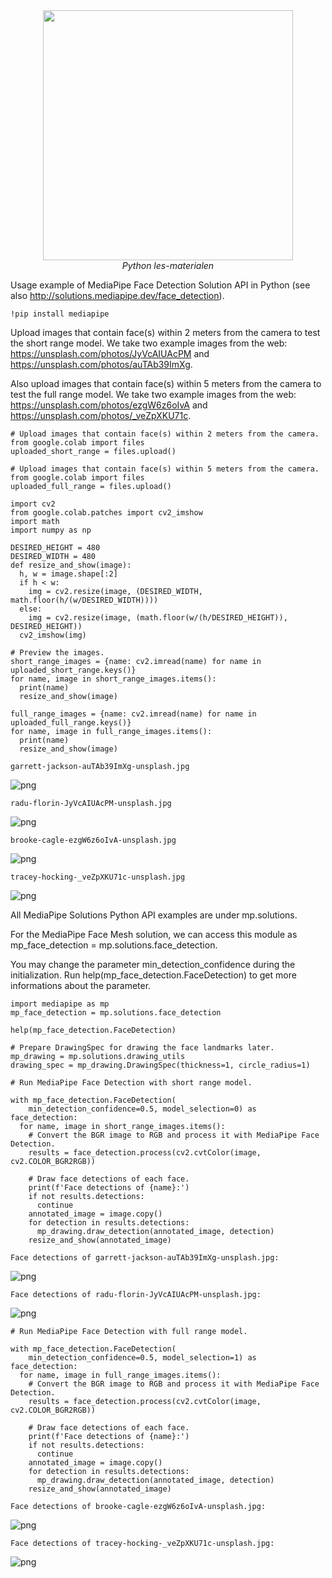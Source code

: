 <center>
    <img src='https://intecbrussel.be/img/logo3.png' width='400px' height='auto'/>
    <br/>
    <em>Python les-materialen</em>
</center>

Usage example of MediaPipe Face Detection Solution API in Python (see also http://solutions.mediapipe.dev/face_detection).


```
!pip install mediapipe
```

Upload images that contain face(s) within 2 meters from the camera to test the short range model. We take two example images from the web: https://unsplash.com/photos/JyVcAIUAcPM and https://unsplash.com/photos/auTAb39ImXg. 

Also upload images that contain face(s) within 5 meters from the camera to test the full range model. We take two example images from the web: https://unsplash.com/photos/ezgW6z6oIvA and https://unsplash.com/photos/_veZpXKU71c. 


```
# Upload images that contain face(s) within 2 meters from the camera.
from google.colab import files
uploaded_short_range = files.upload()

# Upload images that contain face(s) within 5 meters from the camera.
from google.colab import files
uploaded_full_range = files.upload()
```


```
import cv2
from google.colab.patches import cv2_imshow
import math
import numpy as np

DESIRED_HEIGHT = 480
DESIRED_WIDTH = 480
def resize_and_show(image):
  h, w = image.shape[:2]
  if h < w:
    img = cv2.resize(image, (DESIRED_WIDTH, math.floor(h/(w/DESIRED_WIDTH))))
  else:
    img = cv2.resize(image, (math.floor(w/(h/DESIRED_HEIGHT)), DESIRED_HEIGHT))
  cv2_imshow(img)

# Preview the images.
short_range_images = {name: cv2.imread(name) for name in uploaded_short_range.keys()}
for name, image in short_range_images.items():
  print(name)   
  resize_and_show(image)

full_range_images = {name: cv2.imread(name) for name in uploaded_full_range.keys()}
for name, image in full_range_images.items():
  print(name)   
  resize_and_show(image)
```

    garrett-jackson-auTAb39ImXg-unsplash.jpg
    


    
![png](01-%20Mediapipe%20face%20detection_files/01-%20Mediapipe%20face%20detection_5_1.png)
    


    radu-florin-JyVcAIUAcPM-unsplash.jpg
    


    
![png](01-%20Mediapipe%20face%20detection_files/01-%20Mediapipe%20face%20detection_5_3.png)
    


    brooke-cagle-ezgW6z6oIvA-unsplash.jpg
    


    
![png](01-%20Mediapipe%20face%20detection_files/01-%20Mediapipe%20face%20detection_5_5.png)
    


    tracey-hocking-_veZpXKU71c-unsplash.jpg
    


    
![png](01-%20Mediapipe%20face%20detection_files/01-%20Mediapipe%20face%20detection_5_7.png)
    


All MediaPipe Solutions Python API examples are under mp.solutions.

For the MediaPipe Face Mesh solution, we can access this module as mp_face_detection = mp.solutions.face_detection.

You may change the parameter min_detection_confidence during the initialization. Run help(mp_face_detection.FaceDetection) to get more informations about the parameter.


```
import mediapipe as mp
mp_face_detection = mp.solutions.face_detection

help(mp_face_detection.FaceDetection)
```


```
# Prepare DrawingSpec for drawing the face landmarks later.
mp_drawing = mp.solutions.drawing_utils 
drawing_spec = mp_drawing.DrawingSpec(thickness=1, circle_radius=1)
```


```
# Run MediaPipe Face Detection with short range model.

with mp_face_detection.FaceDetection(
    min_detection_confidence=0.5, model_selection=0) as face_detection:
  for name, image in short_range_images.items():
    # Convert the BGR image to RGB and process it with MediaPipe Face Detection.
    results = face_detection.process(cv2.cvtColor(image, cv2.COLOR_BGR2RGB))

    # Draw face detections of each face.
    print(f'Face detections of {name}:')
    if not results.detections:
      continue
    annotated_image = image.copy()
    for detection in results.detections:
      mp_drawing.draw_detection(annotated_image, detection)
    resize_and_show(annotated_image)
```

    Face detections of garrett-jackson-auTAb39ImXg-unsplash.jpg:
    


    
![png](01-%20Mediapipe%20face%20detection_files/01-%20Mediapipe%20face%20detection_9_1.png)
    


    Face detections of radu-florin-JyVcAIUAcPM-unsplash.jpg:
    


    
![png](01-%20Mediapipe%20face%20detection_files/01-%20Mediapipe%20face%20detection_9_3.png)
    



```
# Run MediaPipe Face Detection with full range model.

with mp_face_detection.FaceDetection(
    min_detection_confidence=0.5, model_selection=1) as face_detection:
  for name, image in full_range_images.items():
    # Convert the BGR image to RGB and process it with MediaPipe Face Detection.
    results = face_detection.process(cv2.cvtColor(image, cv2.COLOR_BGR2RGB))

    # Draw face detections of each face.
    print(f'Face detections of {name}:')
    if not results.detections:
      continue
    annotated_image = image.copy()
    for detection in results.detections:
      mp_drawing.draw_detection(annotated_image, detection)
    resize_and_show(annotated_image)
```

    Face detections of brooke-cagle-ezgW6z6oIvA-unsplash.jpg:
    


    
![png](01-%20Mediapipe%20face%20detection_files/01-%20Mediapipe%20face%20detection_10_1.png)
    


    Face detections of tracey-hocking-_veZpXKU71c-unsplash.jpg:
    


    
![png](01-%20Mediapipe%20face%20detection_files/01-%20Mediapipe%20face%20detection_10_3.png)
    


